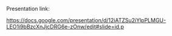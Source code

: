  
Presentation link:

https://docs.google.com/presentation/d/12iATZSu2iYlpPLMGU-LEO1i9bBzcXnJjcDRG6e-zOnw/edit#slide=id.p

